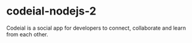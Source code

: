 # codeial-nodejs-2
Codeial is a social app for developers to connect, collaborate and learn from each other.

